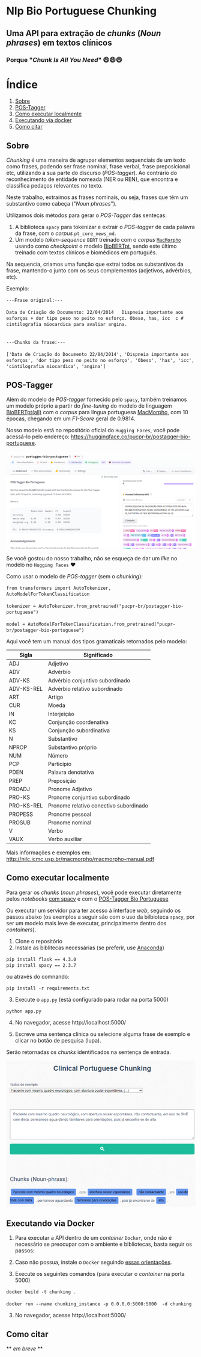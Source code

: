 # Nlp Bio Portuguese Chunking
## Uma API para extração de *chunks* (*Noun phrases*) em textos clínicos
### Porque "*Chunk Is All You Need*" 😄😄😄

# Índice
1. [Sobre](#sobre)
2. [POS-Tagger](#pos-tagger)
3. [Como executar localmente](#como-executar-localmente)
4. [Executando via docker](#executando-via-docker)
5. [Como citar](#como-citar)

## Sobre

*Chunking* é uma maneira de agrupar elementos sequenciais de um texto como frases, podendo ser frase nominal, frase verbal, frase preposicional etc, utilizando a sua parte do discurso (*POS-tagger*). Ao contrário do reconhecimento de entidade nomeada (NER ou REN), que encontra e classifica pedaços relevantes no texto.

Neste trabalho, extraímos as frases nominais, ou seja, frases que têm um substantivo como cabeça ("*Noun phrases*"). 

Utilizamos dois métodos para gerar o *POS-Tagger* das senteças:

1. A biblioteca `spacy` para tokenizar e extrair o *POS-tagger* de cada palavra da frase, com o *corpus* `pt_core_news_md`.
2. Um modelo *token-sequence* `BERT` treinado com o *corpus* [`MacMorpho`](http://nilc.icmc.usp.br/macmorpho/) usando como *checkpoint* o modelo [BioBERTpt](https://huggingface.co/pucpr/biobertpt-all), sendo este último treinado com textos clínicos e biomédicos em português.

Na sequencia, criamos uma função que extrai todos os substantivos da frase, mantendo-o junto com os seus complementos (adjetivos, advérbios, etc).

Exemplo: 
```
---Frase original:---

Data de Criação do Documento: 22/04/2014   Dispneia importante aos esforços + dor tipo peso no peito no esforço. Obeso, has, icc  c # cintilografia miocardica para avaliar angina.


---Chunks da frase:---

['Data de Criação do Documento 22/04/2014', 'Dispneia importante aos esforços', 'dor tipo peso no peito no esforço', 'Obeso', 'has', 'icc', 'cintilografia miocardica', 'angina']
```

## POS-Tagger

Além do modelo de *POS-tagger* fornecido pelo `spacy`, também treinamos um modelo próprio a partir do *fine-tuning* do modelo de linguagem [BioBERTpt(all)](https://huggingface.co/pucpr/biobertpt-all) com o *corpus* para língua portuguesa [MacMorpho](http://nilc.icmc.usp.br/macmorpho/), com 10 épocas, chegando em um *F1-Score* geral de 0.9814.

Nosso modelo está no repositório oficial do `Hugging Faces`, você pode acessá-lo pelo endereço: https://huggingface.co/pucpr-br/postagger-bio-portuguese.

<img src="img/postagger-huggingfaces.png">

Se você gostou do nosso trabalho, não se esqueça de dar um *like* no modelo no `Hugging Faces` ❤️

Como usar o modelo de *POS-tagger* (sem o *chunking*):

```
from transformers import AutoTokenizer, AutoModelForTokenClassification

tokenizer = AutoTokenizer.from_pretrained("pucpr-br/postagger-bio-portuguese")

model = AutoModelForTokenClassification.from_pretrained("pucpr-br/postagger-bio-portuguese")
```

Aqui você tem um manual dos tipos gramaticais retornados pelo modelo:

| Sigla  |  Significado  |
| ------------------- | ------------------- |
|  ADJ |  Adjetivo |
|  ADV |  Advérbio |
|  ADV-KS |  Advérbio conjuntivo subordinado  |
|  ADV-KS-REL |   Advérbio relativo subordinado |
|  ART |  Artigo  |
|  CUR |  Moeda  |
|  IN |  Interjeição |
|  KC |  Conjunção coordenativa |
|  KS |  Conjunção subordinativa |
|  N |  Substantivo |
|  NPROP | Substantivo próprio |
|  NUM |  Número |
|  PCP |  Particípio |
|  PDEN |  Palavra denotativa |
|  PREP |  Preposição |
|  PROADJ |  Pronome Adjetivo |
|  PRO-KS |  Pronome conjuntivo subordinado |
|  PRO-KS-REL |  Pronome relativo conectivo subordinado |
|  PROPESS |  Pronome pessoal |
|  PROSUB |  Pronome nominal |
|  V | Verbo |
|  VAUX  | Verbo auxiliar |

Mais informações e exemplos em: http://nilc.icmc.usp.br/macmorpho/macmorpho-manual.pdf

## Como executar localmente

Para gerar os *chunks* (*noun phrases*), você pode executar diretamente pelos *notebooks* [com spacy](https://github.com/lisaterumi/nlp-portuguese-chunking/blob/main/notebook/chunking-portuguese_spacy.ipynb) e com o [POS-Tagger Bio Portuguese](https://github.com/lisaterumi/nlp-portuguese-chunking/blob/main/notebook/chunking-portuguese_postagger_biopt.ipynb)

Ou executar um servidor para ter acesso à interface *web*, seguindo os passos abaixo (os exemplos a seguir são com o uso da bilbioteca `spacy`, por ser um modelo mais leve de executar, principalmente dentro dos *containers*).

1. Clone o repositório
2. Instale as biblitecas necessárias (se preferir, use [Anaconda](http://www.anaconda.com))
```
pip install flask == 4.3.0
pip install spacy == 2.3.7
```
ou através do comnando:
```
pip install -r requirements.txt
```
3. Execute o `app.py` (está configurado para rodar na porta 5000)
```
python app.py
```
4. No navegador, acesse http://localhost:5000/

5. Escreve uma sentença clínica ou selecione alguma frase de exemplo e clicar no botão de pesquisa (lupa). 
 
Serão retornadas os *chunks* identificados na sentença de entrada. 
 
<img src="img/chunk.png">

## Executando via Docker

1. Para executar a API dentro de um *container* `Docker`, onde não é necessário se preocupar com o ambiente e bibliotecas, basta seguir os passos:

1. Caso não possua, instale o `Docker` seguindo [essas orientações](https://docs.docker.com/get-started/).

2. Execute os seguintes comandos (para executar o *container* na porta 5000)
```
docker build -t chunking .

docker run --name chunking_instance -p 0.0.0.0:5000:5000  -d chunking

```
3. No navegador, acesse http://localhost:5000/

## Como citar

** *em breve* **

